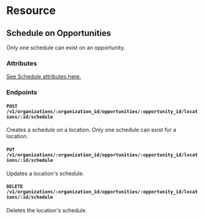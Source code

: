 # Resource

## Schedule on Opportunities

Only one schedule can exist on an opportunity.

### Attributes

[See Schedule attributes here.](/docs/resources/organizations/locations/schedules.md)

### Endpoints

#### `POST /v1/organizations/:organization_id/opportunities/:opportunity_id/locations/:id/schedule`

Creates a schedule on a location. Only one schedule can exist for a location.

#### `PUT /v1/organizations/:organization_id/opportunities/:opportunity_id/locations/:id/schedule`

Updates a location's schedule.

#### `DELETE /v1/organizations/:organization_id/opportunities/:opportunity_id/locations/:id/schedule`

Deletes the location's schedule.
